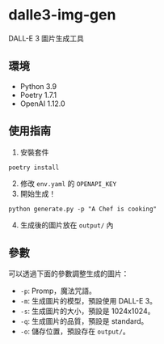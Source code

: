 # dalle3-img-gen
DALL-E 3 圖片生成工具

## 環境
- Python 3.9
- Poetry 1.7.1
- OpenAI 1.12.0

## 使用指南
1. 安裝套件

```
poetry install
```

2. 修改 `env.yaml` 的 `OPENAPI_KEY`
3. 開始生成！

```
python generate.py -p "A Chef is cooking"
```

4. 生成後的圖片放在 `output/` 內

## 參數
可以透過下面的參數調整生成的圖片：

- `-p`: Promp，魔法咒語。
- `-m`: 生成圖片的模型，預設使用 DALL-E 3。
- `-s`: 生成圖片的大小，預設是 1024x1024。
- `-q`: 生成圖片的品質，預設是 standard。
- `-o`: 儲存位置，預設存在 `output/`。


